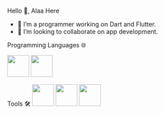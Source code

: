 
Hello 👋, Alaa Here

- 🔭 I’m a programmer working on Dart and Flutter.
- 👯 I’m looking to collaborate on app development.

Programming Languages 🌐

<img src="https://user-images.githubusercontent.com/122216335/224574237-9c4e6435-3424-4025-9f1d-7c02b77e2969.svg" width="50" height="50">
<img src="https://user-images.githubusercontent.com/122216335/224574255-abd9c3d2-c0dc-420a-adcf-db99f8007cc9.svg" width="50" height="50">

Tools 🛠️
<img src="https://user-images.githubusercontent.com/122216335/224574330-33799814-7ecb-496d-8821-759dfffe02bc.png" width="50" height="50">
<img src="https://user-images.githubusercontent.com/122216335/224574392-a11818c9-faf4-42e1-ab12-b2447924edf4.png" width="50" height="50">
<img src="https://user-images.githubusercontent.com/122216335/224574437-3e280f2f-064c-4cee-ba4e-806c6028e11f.png" width="50" height="50">
